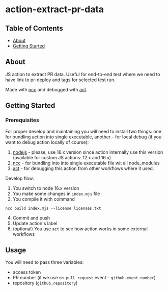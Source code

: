 # action-extract-pr-data

## Table of Contents

- [About](#about)
- [Getting Started](#getting_started)

## About <a name = "about"></a>

JS action to extract PR data. Useful for end-to-end test where we need to have link to pr-deploy and tags for selected test run.

Made with [ncc](https://github.com/vercel/ncc) and debugged with [act](https://github.com/nektos/act).

## Getting Started <a name = "getting_started"></a>



### Prerequisites

For proper develop and maintaining you will need to install two things: one for bundling action into single executable, another - for local debug (if you want to debug action locally of course):

1. [nodejs](https://nodejs.org/en/) - please, use 16.x version since action internally use this version (available for custom JS actions: 12.x and 16.x) 
2. [ncc](https://github.com/vercel/ncc) - for bundling into into single executable file wit all node_modules
3. [act](https://github.com/nektos/act) - for debugging this action from other workflows where it used.

Develop flow:

1. You switch to node 16.x version
2. You make some changes in `index.mjs` file
3. You compile it with command 
```
ncc build index.mjs --license licenses.txt 
``` 
4. Commit and push
5. Update action's label
6. (optional) You use `act` to see how action works in some external workflows


## Usage <a name = "usage"></a>

You will need to pass three variables:
- access token
- PR number (if we use `on.pull_request` event - `github.event.number`)
- repository (`github.repository`)

